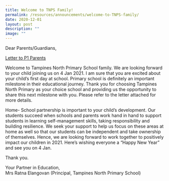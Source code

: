 ```yaml
---
title: Welcome to TNPS Family!
permalink: /resources/announcements/welcome-to-TNPS-family/
date: 2020-12-01
layout: post
description: ""
image: ""
---
```

Dear Parents/Guardians,

[Letter to P1 Parents](http://tampinesnorthpri-moe-edu-sg-admin.cwp.sg/qql/slot/u513/parents/2021/Parent%20Letter%20P1%202021.pdf "P1 Letter to Parents 2021")

Welcome to Tampines North Primary School family. We are looking forward to your child joining us on 4 Jan 2021. I am sure that you are excited about your child’s first day at school. Primary school is definitely an important milestone in their educational journey. Thank you for choosing Tampines North Primary as your choice school and providing us the opportunity to share this next milestone with you. Please refer to the letter attached for more details.

Home- School partnership is important to your child’s development. Our students succeed when schools and parents work hand in hand to support students in learning self-management skills, taking responsibility and building resilience. We seek your support to help us focus on these areas at home as well so that our students can be independent and take ownership of themselves. Hence, we are looking forward to work together to positively impact our children in 2021. Here’s wishing everyone a “Happy New Year” and see you on 4 Jan.

Thank you.

Your Partner in Education,  
Mrs Ratna Elangovan (Principal, Tampines North Primary School)

